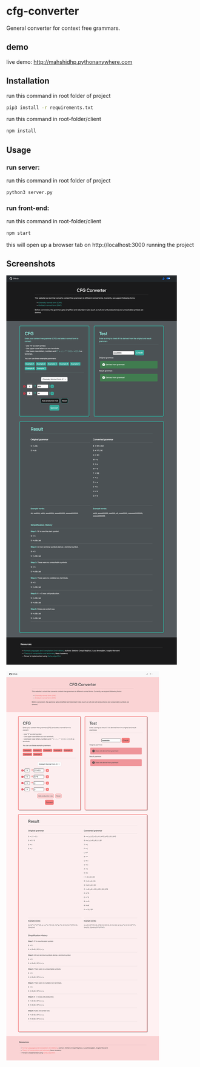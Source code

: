 # cfg-converter
General converter for context free grammars. 

## demo

live demo: http://mahshidhp.pythonanywhere.com

## Installation

run this command in root folder of project
```bash
pip3 install -r requirements.txt
```
run this command in root-folder/client 
```bash
npm install
```

## Usage

### run server:
run this command in root folder of project
```bash
python3 server.py
```

### run front-end:
run this command in root-folder/client 
```bash
npm start
```
this will open up a browser tab on http://localhost:3000 running the project

## Screenshots

![](images/screencapture-mahshidhp-pythonanywhere-2023-01-16-17_52_15.png)


![](images/screencapture-mahshidhp-pythonanywhere-2023-01-16-17_53_09.png)

